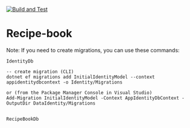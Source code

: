 [![Build and Test](https://github.com/jkempster34/web-form-asp.net-react/workflows/.NET%20Core/badge.svg)](https://github.com/jkempster34/web-form-asp.net-react/actions)

# Recipe-book

Note: If you need to create migrations, you can use these commands:
```
IdentityDb

-- create migration (CLI)
dotnet ef migrations add InitialIdentityModel --context appidentitydbcontext -o Identity/Migrations

or (from the Package Manager Console in Visual Studio)
Add-Migration InitialIdentityModel -Context AppIdentityDbContext -OutputDir DataIdentity/Migrations


RecipeBookDb
```
